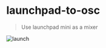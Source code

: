 # launchpad-to-osc

> Use launchpad mini as a mixer

![launch](https://user-images.githubusercontent.com/1403842/45433397-02793a80-b6e7-11e8-88b5-41be61482a32.gif)
